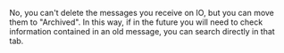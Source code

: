 No, you can't delete the messages you receive on IO, but you can move them to "Archived". In this way, if in the future you will need to check information contained in an old message, you can search directly in that tab.
